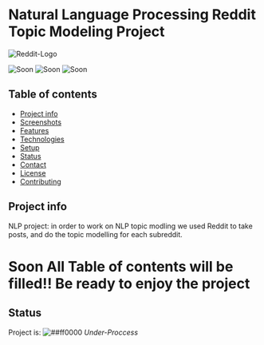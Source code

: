 # Natural Language Processing Reddit Topic Modeling Project

![Reddit-Logo](https://user-images.githubusercontent.com/20365333/142718256-b23b15c4-6f5f-44bb-8df2-293d5f2f057d.png)




<img src="https://img.shields.io/badge/Complete-Soon-red" alt="Soon"/> <img src="https://img.shields.io/badge/NLP-Topic%20Modeling-yellow" alt="Soon"/>
<img src="https://img.shields.io/github/issues/A-safarji/NLP_project-" alt="Soon"/>


[](https://img.shields.io/badge/Complete-Soon-red)
## Table of contents
* [Project info](#project-info)
* [Screenshots](#screenshots)
* [Features](#features)
* [Technologies](#technologies)
* [Setup](#setup)
* [Status](#status)
* [Contact](#contact)
* [License](#license)
* [Contributing](#contributing)


## Project info
NLP project: in order to work on NLP topic modling we used Reddit to take posts, and do the topic modelling for each subreddit.



# Soon All Table of contents will be filled!!  Be ready to enjoy the project 

## Status
 Project is: ![##ff0000](https://via.placeholder.com/15/ff0000/000000?text=+)  _Under-Proccess_





<!-- Project is: ![##c5f015](https://via.placeholder.com/15/c5f015/000000?text=+)  _Under-Proccess_


[![Build](https://github.com/SimonIT/spotifylyrics/workflows/Build/badge.svg)](https://github.com/SimonIT/spotifylyrics/actions?query=workflow%3ABuild)
[![Current Release](https://img.shields.io/github/release/SimonIT/spotifylyrics.svg)](https://github.com/SimonIT/spotifylyrics/releases)
[![License](https://img.shields.io/github/license/SimonIT/spotifylyrics.svg)](https://github.com/SimonIT/spotifylyrics/blob/master/LICENSE)
[![GitHub All Releases](https://img.shields.io/github/downloads/SimonIT/spotifylyrics/total)](https://github.com/SimonIT/spotifylyrics/releases)
